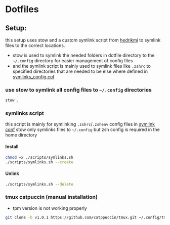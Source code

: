 # Dotfiles

## Setup:

this setup uses stow and a custom symlink script from [hedrikmi]("https://github.com/hendrikmi/dotfiles/tree/main") to symlink files to the correct locations.

- stow is used to symlink the needed folders in dotfile directory to the `~/.config` directory for easier management of config files
- and the symlink script is mainly used to symlink files like `.zshrc` to specified directories that are needed to be else where defined in [symlinks_config.cof](./symlinks_config.conf)

### use stow to symlink all config files to `~/.config` directories

```bash
stow .
```

### symlinks script

this script is mainly for symlinking `.zshrc`/`.zshenv` config files in [symlink conf](./symlinks_config.conf)
stow only symlinks files to `~/.config` but zsh config is required in the home directory

#### Install

```bash
chmod +x ./scripts/symlinks.sh
./scripts/symlinks.sh --create
```

#### Unlink

```bash
./scripts/symlinks.sh --delete
```

### tmux catpuccin (manual installation)
- tpm version is not working properly

```bash
git clone -b v1.0.1 https://github.com/catppuccin/tmux.git ~/.config/tmux/plugins/catppuccin/tmux
```

